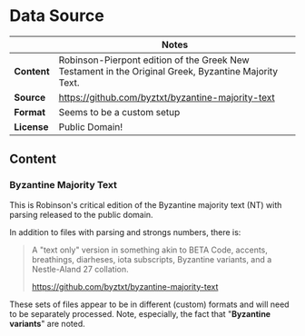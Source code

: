 # Data Source

| | Notes |
| --- | --- |
| **Content** | Robinson-Pierpont edition of the Greek New Testament in the Original Greek, Byzantine Majority Text. |
| **Source** | <https://github.com/byztxt/byzantine-majority-text> |
| **Format** | Seems to be a custom setup |
| **License** | Public Domain! |

## Content

### Byzantine Majority Text

This is Robinson's critical edition of the Byzantine majority text (NT) with parsing released to the public domain.

In addition to files with parsing and strongs numbers, there is:

> A "text only" version in something akin to BETA Code, accents, breathings, diarheses, iota subscripts, Byzantine variants, and a Nestle-Aland 27 collation.
>
> <https://github.com/byztxt/byzantine-majority-text>

These sets of files appear to be in different (custom) formats and will need to be separately processed. Note, especially, the fact that "**Byzantine variants**" are noted.

